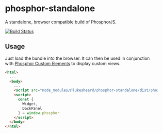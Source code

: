 # phosphor-standalone
A standalone, browser compatible build of PhosphorJS. 

[![Build Status](https://travis-ci.org/LukeSheard/phosphor-standalone.svg?branch=master)](https://travis-ci.org/LukeSheard/phosphor-standalone)

## Usage

Just load the bundle into the browser. It can then be used in conjunction with [Phosphor Custom Elements](//github.com/LukeSheard/phosphor-webcomponents) to display custom views. 

```html
<html>
  ...
  <body>
    ...
    <script src="node_modules/@lukesheard/phosphor-standalone/dist/phosphor.js"></script>
    <script>
      const {
        Widget, 
        DockPanel
      } = window.phosphor
    </script>
  </body>
</html>
```

